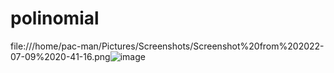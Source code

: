 # polinomial
file:///home/pac-man/Pictures/Screenshots/Screenshot%20from%202022-07-09%2020-41-16.png![image](https://user-images.githubusercontent.com/84451463/178114994-788175eb-5ddf-408e-85f5-0521e23a4834.png)
